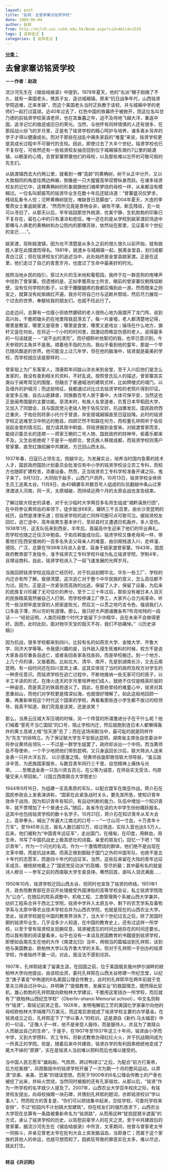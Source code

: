 ```yaml
---
layout: post
title: "赵政：去曾家寨访铭贤学校"
date: 1989-06-04
author: 赵政
from: http://mjlsh.usc.cuhk.edu.hk/Book.aspx?cid=4&tid=1529
tags: [ 这样走过 ]
categories: [ 这样走过 ]
---
```


<div style="margin: 15px 10px 10px 0px;">
 <div>
  <span id="ctl00_ContentPlaceHolder1_chapter1_SubjectLabel" style="font-weight:bold;text-decoration:underline;">
   分类：
  </span>
 </div>
 <p>
  <strong>
   <font size="5">
    去曾家寨访铭贤学校
   </font>
  </strong>
 </p>
 <p>
  <strong>
   －－作者：赵政
  </strong>
 </p>
 <p>
  流沙河先生在《锯齿啮痕录》中提到，1978年夏天，他的“右派”帽子刚摘了不久，就有一美国老头，携其子女，造访城厢镇。原来“抗日战争年代，山西铭贤学院逃难，迁来本镇”，而这个美国老头当时正执教于该校，并与城厢中学的老师们一起打过篮球。近40年过去了，红色中国的铁幕终于被掀开，而这位名叫甘乃德的前铭贤学校英语老师，也在其垂暮之年，迫不及待地飞越大洋，重返中国，追寻记忆的痕迹或旧日的荣光。当然，与他怀有同样情愫的人还有很多，在那段战火纷飞的岁月里，正是有了铭贤学校的精心呵护与培养，诸多离乡背井的学子才得以健康成长。而对于那些在战乱中痛失家庭的“难童”来说，铭贤学校更是其成长过程中不可替代的支柱。因此，即使过去了大半个世纪，铭贤学校也已不复存在，可依然还有一些铭贤校友抽空回到位于城厢镇东南约7公里的姚渡镇，以朝圣的心情，去曾家寨祭奠他们的母校，以及那些难以忘怀的可敬可佩的先生们。
 </p>
 <p>
  从姚渡镇西去大约两公里，就看到一棵“高龄”的黄桷树，树干从正中分开，又以大致相同的角度往两边伸展，倒像是一只大猩猩高举双臂纵身而跃。在诸多铭贤校友的记忆中，这棵黄桷树的形象就跟他们魂牵梦绕的母校一样，从来都没有模糊过。一位名叫郝振笃的铭贤毕业生在数十年后还赋诗道：“曾寨盛况仅梦求，残垣乱象令人忧；沱畔黄桷树犹在，唯缺昔日息脚由”。2004年夏天，大连的李蜀燕女士重返姚家渡，“然而所见竟是景物全非，破败不堪，断瓦残垣，无一处可以寻旧了。从那天以后，早年铭园那世外桃源，优美宁静，生机勃勃的印象已不复存在，留在心中的只有凄凉和悲叹。唯一还在的是从学校到姚家渡赶场途中那棵与人俱老的黄桷树和办公院内的那棵苏铁，依然站在那里，见证着半个世纪的变迁……”。
  <br/>
  <br/>
  姚家渡，现称姚渡镇，因为也不清楚是从多久之前的很久很久以前开始，就有姚姓人家在此摆渡而得名。1981年，姚渡乡与城厢镇一起，脱离金堂县，划归成都青白江区；但在铭贤校友们的追述当中，此处始终是金堂县姚家渡。正是在这里，他们走过了自己的青葱岁月，也度过了生命中最美好的时光。
  <br/>
  <br/>
  按照当地乡民的指引，穿过大片的玉米地和葡萄园，我终于在一群恶狗的咆哮声中找到了曾家寨。但遗憾的是，正如李蜀燕女士所言，眼前的曾家寨仅剩残垣断壁，没有任何学校的影子，以至于腰酸腿疼的我都后悔到此一游。然而既来之则安之，就算没有姹紫嫣红开遍，我亦可将自己付与这断井颓垣，然后尽力展现一个过去的世界，奉献给我的朋友们，也就不枉此行了。
  <br/>
  <br/>
  边走边问，总算有一位瘦小但依然健硕的老人很热心地为我摆开了龙门阵，说到高兴处，干脆把锄头扔在地里陪我逛荡去了。每一片废墟，老人都清楚地记得，哪里是教室，哪里又是宿舍；哪里是食堂，哪里又是戏台；操场在什么地方，旗杆又竖在何处。在将近一个小时的时间里，因激动而略显伤感的老人，说得最多的一句话就是－－“说不出的漂亮”。而仔细聆听他絮叨的我，也早已意识到，今天参观的主角并不是我。顺着他手指的方向，我似乎看到他的童年，那是一个早已随风飘逝的世界。他可能没上过几年学，但在他的脑海中，铭贤就是最美的学校，而学校就应该是那样的……
  <br/>
  <br/>
  曾家祖上为广东客家人，清康熙年间跋山涉水来到金堂，至于入川后他们是怎么发家的，我没有查到相关的资料，不好乱说。按照曾氏后人的描述，曾家寨其实类似于闽粤常见的围屋，但融合了普通城池的建筑式样，比如牌楼式的城门，以及墙外的护城河；而这些特征，我都通过对比过去铭贤学校的老照片得到印证。金堂多丘陵，自古山匪肆虐，同族数百号人居于寨中，大体可保平安，当然这也正是闽粤围屋的主要功能。至清末时，有族人名曾道者，负笈日本早稻田大学，又加入了同盟会，且与国民党元老级人物于佑任交好。抗战爆发后，国民政府西迁重庆，于佑任则将家小托付于曾道，并安居城厢镇直至日寇投降。此时的铭贤学校正逃难至汉中附近的勉县，四顾茫然不知路在何方，而校董孔祥熙听于佑任说起金堂的情况后，就力请其居中斡旋，将铭贤搬到金堂来。对姚渡曾家而言，能结识委员长的连襟－－蒋家王朝的二号人物、国民政府的财神爷，偷着乐都来不及，又怎会拒绝呢？于是乎一拍即合，曾氏族人移居成都，而铭贤学校则落户曾家寨，直至红旗招展中共建政，方迁回山西太谷。
  <br/>
  <br/>
  1937年春，日寇已占领东北，觊觎华北，为发展实业，培养当时国内急需的技术人才，国民政府国防计划委员会批准仅有中小学的铭贤学校设立农工专科，而校方也随即扩建校舍，添置设备。然而，正当铭贤农工专科学校准备开课之际，鬼子来了。9月13日，大同陷于敌手，山西门户洞开。10月13日，铭贤学校全体师生员工逃离太谷。11月8日，由40辆骡车并数百号人组成的队伍翻越中条山过茅津渡进入河南，同一天，太原城破，而持续近两个月的太原会战也宣告结束。
  <br/>
  <br/>
  了解过联大校史的读者，对于长沙临时大学两百多名师生组成“湘黔滇旅行团”，在中将参议黄师岳的率领下，徒步跋涉68天，辗转三千五百里，由长沙至昆明的经历，自然是津津乐道；但铭贤学校的逃亡同样可圈可点可歌可泣。据铭贤校友回忆，逃亡途中，高年级男生基本步行，至祁县时又遭遇日机轰炸，多人受伤。1938年1月，这支队伍来到西安，半年后，首届高中生迎来了他们的毕业典礼，而学校也随之迁往汉中勉县。于佑任斡旋成功后，铭贤学校又像老母鸡一样，带着他们在西安接纳的一百多名失去父母亲人的难童，由剑阁栈道入川，走梓潼、德阳、广汉，总算在1939年3月进入金堂，容身于姚家渡曾家寨。1943年，国民政府教育部下发指令，准予铭贤农工专科学校升级为私立铭贤学院，学制4年，且增设商科。自此，铭贤学校进入了一段飞速发展的光辉岁月。
  <br/>
  <br/>
  当我回顾铭贤学校这段逃亡经历时，对于抗战初期华北、华东一些工厂、学校的内迁亦有所了解。我很清楚，这次逃亡对于整个中华民族的意义，怎么高估都不为过。因为，正是这一次紧张而高效的出逃，保留了人才，保留了设备，为后来的民族复兴珍藏了无可估价的养分。至于二三十年过后，那些没有被日本人消灭的民族精英竟然被自己人打倒，而学校停课工厂停工，大家齐心合力闹革命，听凭一些没把牢底坐穿的人把家底败光，然后又一以贯之地巧言令色，强调我们人口多底子薄，所以穷的有道理。那么，我只好大声朗诵雅各布?布克哈特的一段话－－“经验证明，人类历经数个时代才能留下少许精华，且在未来不会做得更好。因而，此时此刻，面对物华天宝的毁灭不存，我们不妨痛悼。”（《历史讲稿》）
  <br/>
  <br/>
  因为抗战，很多学校都来到四川，比较有名的如燕京大学、金陵大学、齐鲁大学、同济大学等等。令我感兴趣的是，当外敌入侵生死难料的时候，校方不是说大家各自珍重各自逃亡，或者各回各家各找各妈，而是举校搬迁。到一个地方，上几个月的课，又接着跑。比如北大、清华、南开，先是到湖南长沙，又去云南昆明，有一段时间还在四川宜宾上课，这其实体现了当时的政府及校方对学生的一种责任意识。而铭贤学校在逃亡过程中，不断地接纳一些无家可归的孩子，以半工半读的形式，在烽火连天的岁月里培养他们成人，就绝不仅仅是精英阶层的一种姿态，而是真正的铁肩担道义了。因此，在那些曾经的难童心中，铭贤对其恩重如山，而他们对学校更是情深似海，也就很好理解了。如此这般地回顾一番，再重新审视这个时代这个国家的学校，再看看那些连小学生都不放过的校领导，我真不知道，我们究竟是该哭，还是该笑？
  <br/>
  <br/>
  那么，当黑云压城大军压境的时候，另一个阵营的所谓激进分子在干什么呢？他们喊着“誓死不当亡国奴”的口号，阻止学校内迁，然后就跑到连日本人都懒得轰炸的黄土高坡上唱“信天游”去了；而在这场闹剧当中，最可耻的就是同样作为“先生”的徐特立。为了保证联大学生平安抵达昆明，湖南省主席张自忠委派中将参议黄师岳领队－－不过是一群学生娃罢了，政府却派出一个中将。而当黄师岳不辱使命，一个不少地把他们带到昆明，又只身返回长沙后，联大特派人送来金表一只并大洋五百， 以示感激之情。但黄师岳旋即致信联大领导层，“虽云跋涉辛苦，为民族国家服务，与数百青年同行三千里，自觉精神上痛快与光荣。……至赠送金表一只及川资五百元，在公等为诚意，在师岳实无受法，均原璧交来人带回矣。”（《国立西南联合大学图史》）
  <br/>
  <br/>
  1944年9月16日，为组建一支高素质的军队，以配合盟军在南亚作战，蒋介石在国民参政会上发表演讲称，“国家在此紧急战时关头，要先其所急，使知识青年效命于战场，因为知识青年有知识，有自动判断的能力，队伍中增加一个知识青年，就不啻增加了十个普通士兵。”随后，各省市在读的大中学生纷纷踊跃报名，这其中也包括铭贤学校的数十名学子。10月21日，蒋介石在知识青年从军大会上，高举拳头，喊出了传遍大江南北的口号－－“一寸山河一寸血，十万青年十万军”。至1945年元旦，报名人数已超12万，经过筛选，实际入营也达8.5万人。后来，他们被称为“中国青年远征军”，走出国门，在缅甸，在印度，用鲜血，用生命，书写了中国抗战史上极其悲壮的诗篇。亲爱的朋友们，回忆一下吧！“知识青年”，作为一个闪光的名词，作为一个激情燃烧的群体，他们绝不是出现在文革中期，而是抗战末期。而真正做到御敌于国门之外的中国军队，也绝不是五十年代的志愿军，而是四十年代的远征军。当然，这些后来留在大陆的青年远征军成员，被统统地戴上了“国民党反动派”的高帽，受尽折磨；其中最有名的就是诗人穆旦－－参军之前的西南联大学生查良铮。蓦然回首，直叫人泪流满面……
  <br/>
  <br/>
  1950年10月，铭贤学校迁回山西太谷，但同时也宣告了铭贤的终结。1951年1月，政务院教育部在京召开处理接受外国津贴的高等学校会议，私立铭贤学院改为“公办”。在随后的院系调整中，机电工程、工商管理两个系被山西大学兼并，纺织工程系合并于西北工学院，铭贤中学并入太原五中，剩下的农艺学系及畜牧学系与太原中等农业技术学校合并为山西农学院，也就是现在的山西农业大学。至此，铭贤学校就在中国的教育界消失了，当大半个世纪过去之后，除了民国时期的铭贤毕业生，几乎没多少人知道，在中国的教育史上，还有过这样一所学校，以至于曾有铭贤校友扼腕叹息，铭贤被遗忘的时间比她存在的时间还要长。而以我有限的阅读量看来，似乎也没有一本谈及民国教育的书籍提到铭贤学校，即使如岳南先生在他的大作《南渡北归》当中，用相当的篇幅谈到孔祥熙，谈到他与美国教会、欧柏林大学以及齐鲁大学的关系，但对于孔祥熙一手创办的铭贤学校，作者始终不置一词，对此，我没法不感到诧异。
  <br/>
  <br/>
  1907年，孔祥熙结束了留美生涯，在回国之前，位于美国俄亥俄州伊尔湖畔的欧柏林大学向他提出，由该校出资，委托孔祥熙在山西太谷修建一所纪念堂，以纪念“庚子事变”中殉道的6名美国公理会传教士。此时的孔祥熙早在两年前就于克里夫兰拜会过孙中山，并明确了“提倡教育，发展实业”的救国理念，既然得此契机，雄心勃勃的孔祥熙就向欧柏林大学建议，干脆用这笔钱办一所学校，而后就有了“欧柏林山西纪念学校”（Oberlin-shansi Memorial school），中文名则称作“铭贤”，取铭记前贤之意。1926年，发明电解铝工艺的美国化学家豪尔向他的母校欧柏林大学捐赠75万美元，而这笔巨款就成了铭贤学校主要的办学基金。在铭贤成立之后，孔祥熙定下了“学以事人”的校训，这是源自《新约.马太福音》中的一句话，“正像人子一样，他不是来受人服侍，而是服侍人，并且为了救赎众人而献出自己的生命”。于是乎，在1907年至1937年这三十年间，铭贤由小学而中学，又到大学预科、农工专科，将新式教育办得红红火火，并于抗战期间成为一所真正的学院。但是，随着后来中共建政，铭贤办学的有利因素统统地变成了尾大不掉的“原罪”，实在是铭贤人当初难以预料而后也难以接受的。
  <br/>
  <br/>
  当中国人民志愿军“雄赳赳，气昂昂，跨过鸭绿江”之后，为配合“前方打美帝，后方挖美根”，风雨飘摇中的铭贤学校开展了一次为期一个月的整风运动，以肃清“崇美、亲美、恐美”的错误思想。而死于1900年的6名公理会传教士的尸骨也被挖了出来，并纵火焚烧，当然同时被掘的还有孔家祖坟。从那以后，“铭贤”作为一所学校的名字就少人提及了。2007年，山西农业大学百年校庆之际，有铭贤校友提出，向母校捐赠一块石碑，并镌刻孔祥熙的题词，亦即铭贤校训“学以事人”。然而校方的答复是，“你们可以把钱集中起来，交给学校，可委托学校来安排”，不过“校园内不计划搞大型建筑”。但在校友们的强烈恳求下，山西农业大学现在总算有一条路被重新命名为“铭贤路”，从而用这种“犹抱琵琶半遮面”的方式，承认了铭贤学校的历史，以告慰前辈学人的在天之灵。至于中共建政后的曾家寨，据流沙河先生在《锯齿啮痕录》中所言，文革期间，他曾与曾家老太爷一同挨斗，并亲见曾老太爷在批判大会上突发脑溢血，当即身亡；而属于这个家族的其他人的命运，也就可想而知了。因疯狂导致的罪恶实在太多，难以尽述，就此打住。
 </p>
 <p>
  <br/>
  <strong>
   转自《共识网》
  </strong>
 </p>
</div>

